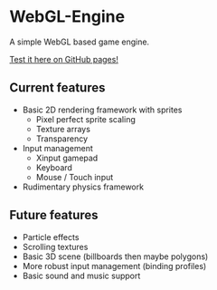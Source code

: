 # WebGL-Engine

A simple WebGL based game engine.

[Test it here on GitHub pages!](https://konsciencegit.github.io/WebGL-Engine/index.html)

## Current features

* Basic 2D rendering framework with sprites
  * Pixel perfect sprite scaling
  * Texture arrays
  * Transparency  
* Input management
  * Xinput gamepad
  * Keyboard
  * Mouse / Touch input
* Rudimentary physics framework
  

## Future features

* Particle effects
* Scrolling textures
* Basic 3D scene (billboards then maybe polygons)
* More robust input management (binding profiles)
* Basic sound and music support
